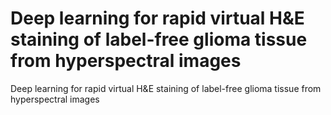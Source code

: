 # Deep learning for rapid virtual H&E staining of label-free glioma tissue from hyperspectral images
Deep learning for rapid virtual H&E staining of label-free glioma tissue from
hyperspectral images
